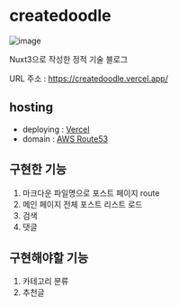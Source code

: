 

# createdoodle
![image](https://github.com/Jii-Yeong/createdoodle/assets/57383657/02d73b28-139b-440e-bba6-20debf7d37c7)

Nuxt3으로 작성한 정적 기술 블로그

URL 주소 : https://createdoodle.vercel.app/

## hosting
- deploying : [Vercel](https://vercel.com/)
- domain : [AWS Route53](https://aws.amazon.com/ko/route53/)


## 구현한 기능
1. 마크다운 파일명으로 포스트 페이지 route
2. 메인 페이지 전체 포스트 리스트 로드
3. 검색
4. 댓글

## 구현해야할 기능
1. 카테고리 분류
2. 추천글
